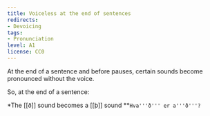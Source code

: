 ```yaml
---
title: Voiceless at the end of sentences
redirects:
- Devoicing
tags:
- Pronunciation
level: A1
license: CC0
---
```


At the end of a sentence and before pauses, certain sounds become pronounced without the voice.

So, at the end of a sentence:

*The [[ð]] sound becomes a [[þ]] sound
**`Hva'''ð''' er a'''ð'''?` <Audio src="fSC2.mp3" inline/>
*The v sound becomes an f sound
**`Þú se'''f'''ur og ég se'''f'''.` <Audio src="Rqb4.mp3" inline/>
*The normal [[L]] sound becomes a [[breathy L]] sound
**`Má'''l''' er má'''l'''.` <Audio src="2HY8.mp3" inline/>
*The R <Audio src="pron 8XT6.mp3" inline/> sound becomes a [[R#Breathy R|breathy R]] <Audio src="pron wd2h.mp3" inline/> sound
**`Ég e'''r''' eins og ég e'''r'''.` <Audio src="fDpc.mp3" inline/>
*The [[G#Soft G with the voice|soft G]] sound <Audio src="pron V-Qm.mp3" inline/>becomes the [[G#Soft G without the voice|soft throaty G]] sound <Audio src="pron f4FN.mp3" inline/>
**`Lö'''g''' eru lö'''g'''.` <Audio src="I3Il.mp3" inline/>
